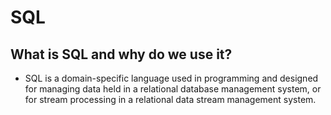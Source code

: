 # SQL 

## What is SQL and why do we use it?
- SQL is a domain-specific language used in programming and designed for managing data held in a relational database management system, or for stream processing in a relational data stream management system.

